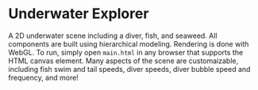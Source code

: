 # Underwater Explorer

A 2D underwater scene including a diver, fish, and seaweed. All components are built using hierarchical modeling. Rendering is done with WebGL. To run, simply open `main.html` in any browser that supports the HTML canvas element. Many aspects of the scene are customaizable, including fish swim and tail speeds, diver speeds, diver bubble speed and frequency, and more!
